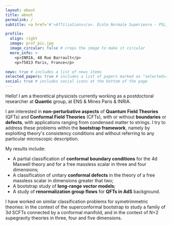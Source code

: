 ```yaml
---
layout: about
title: about
permalink: /
subtitle: <a href='#'>Affiliations</a>. École Normale Supérieure - PSL, Mines Paris - PSL, Sorbonne Université, CNRS, INRIA

profile:
  align: right
  image: prof_pic.jpg
  image_circular: false # crops the image to make it circular
  more_info: >
    <p>INRIA, 48 Rue Barrault</p>
    <p>75013 Paris, France</p>

news: true # includes a list of news items
selected_papers: true # includes a list of papers marked as "selected={true}"
social: true # includes social icons at the bottom of the page
---
```



Hello! I am a theoretical physicists currently working as a postdoctoral researcher at **Quantic** group, at ENS & Mines Paris & INRIA.

I am interested in **non-perturbative aspects** of **Quantum Field Theories** (QFTs) and **Conformal Field Theories** (CFTs), with or without **boundaries** or **defects**, with applications ranging from condensed matter to strings. I try to address these problems within the **bootstrap framework**, namely by exploiting theory's consistency conditions and without referring to any particular microscopic description.

My results include: 

  - A partial classification of **conformal boundary conditions** for the 4d Maxwell theory and for a free massless scalar in three and four dimensions;
  - A classification of unitary **conformal defects** in the theory of a free massless scalar in dimensions greater that two;
  - A bootstrap study of **long-range vector models**;
  - A study of **renormalization group flows** for **QFTs in AdS** background.
  
I have worked on similar classification problems for symetrimmetric theories: in the context of the superconformal bootstrap to study a family of 3d SCFTs connected by a conformal manifold, and in the context of N=2 supegravity theories in three, four and five dimensions.

